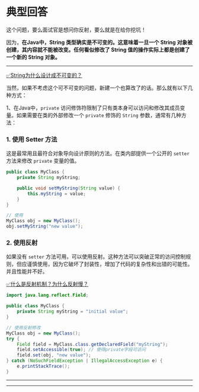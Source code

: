 # 典型回答


这个问题，要么面试官是想问你反射，要么就是在给你挖坑！



因为，**在Java中，String 类型确实是不可变的。这意味着一旦一个 String 对象被创建，其内容就不能被改变。任何看似修改了 String 值的操作实际上都是创建了一个新的 String 对象。**

****

[✅String为什么设计成不可变的？](https://www.yuque.com/hollis666/qyhor6/hhkgh2nsrlnf2g0g)



当然，如果不考虑这个可不可变的问题，新建一个也算改了的话。那么就有以下几种方式：



1、在Java中，`private` 访问修饰符限制了只有类本身可以访问和修改其成员变量。如果需要在类的外部修改一个 `private` 修饰的 `String` 参数，通常有几种方法：



### 1. 使用 Setter 方法


这是最常用且最符合对象导向设计原则的方法。在类内部提供一个公开的 `setter` 方法来修改 `private` 变量的值。



```java
public class MyClass {
    private String myString;

    public void setMyString(String value) {
        this.myString = value;
    }
}

// 使用
MyClass obj = new MyClass();
obj.setMyString("new value");
```



### 2. 使用反射


如果没有 `setter` 方法可用，可以使用反射。这种方法可以突破正常的访问控制规则，但应谨慎使用，因为它破坏了封装性，增加了代码的复杂性和出错的可能性。并且性能并不好。



[✅什么是反射机制？为什么反射慢？](https://www.yuque.com/hollis666/qyhor6/sr19rp)



```java
import java.lang.reflect.Field;

public class MyClass {
    private String myString = "initial value";
}

// 使用反射修改
MyClass obj = new MyClass();
try {
    Field field = MyClass.class.getDeclaredField("myString");
    field.setAccessible(true); // 使得private字段可访问
    field.set(obj, "new value");
} catch (NoSuchFieldException | IllegalAccessException e) {
    e.printStackTrace();
}
```



****

****

